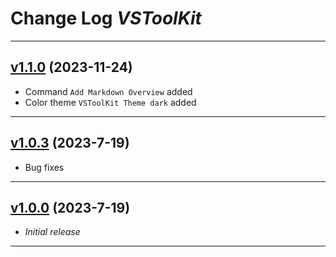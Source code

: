 # Change Log _VSToolKit_

---

## [v1.1.0](https://github.com/cophilot/VSToolKit/tree/1.1.0) (2023-11-24)

-   Command `Add Markdown Overview` added
-   Color theme `VSToolKit Theme dark` added

---

## [v1.0.3](https://github.com/cophilot/VSToolKit/tree/1.0.3) (2023-7-19)

-   Bug fixes

---

## [v1.0.0](https://github.com/cophilot/VSToolKit/tree/1.0.0) (2023-7-19)

-   _Initial release_

---
